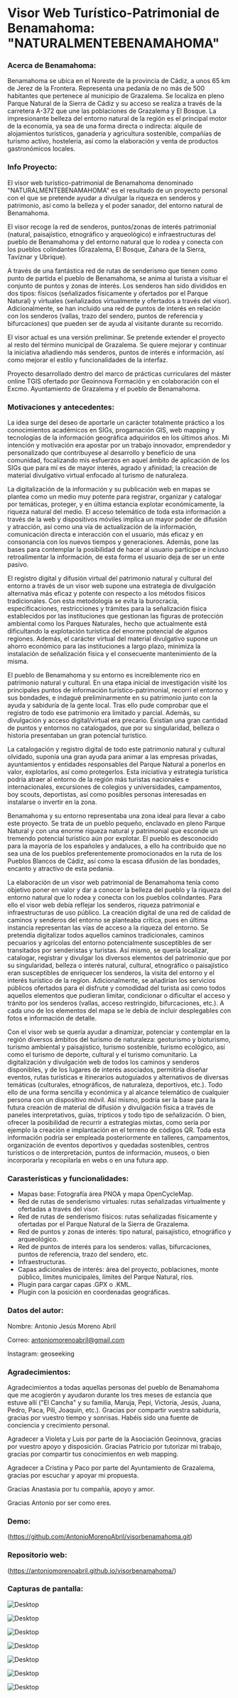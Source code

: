 Visor Web Turístico-Patrimonial de Benamahoma: "NATURALMENTEBENAMAHOMA"
======================================

### Acerca de Benamahoma:

Benamahoma se ubica en el Noreste de la provincia de Cádiz, a unos 65 km de Jerez de la Frontera. Representa una pedanía de no más de 500 habitantes que pertenece al municipio de Grazalema. Se localiza en pleno Parque Natural de la Sierra de Cádiz y su acceso se realiza a través de la carretera A-372 que une las poblaciones de Grazalema y El Bosque. La impresionante belleza del entorno natural de la región es el principal motor de la economía, ya sea de una forma directa o indirecta: alquile de alojamientos turísticos, ganadería y agricultura sostenible, compañías de turismo activo, hostelería, así como la elaboración y venta de productos gastronómicos locales.

### Info Proyecto:

El visor web turístico-patrimonial de Benamahoma denominado "NATURALMENTEBENAMAHOMA" es el resultado de un proyecto personal con el que se pretende ayudar a divulgar la riqueza en senderos y patrimonio, así como la belleza y el poder sanador, del entorno natural de Benamahoma.

El visor recoge la red de senderos, puntos/zonas de interés patrimonial (natural, paisajístico, etnográfico y arqueológico) e infraestructuras del pueblo de Benamahoma y del entorno natural que lo rodea y conecta con los pueblos colindantes (Grazalema, El Bosque, Zahara de la Sierra, Tavíznar y Ubrique).

A través de una fantástica red de rutas de senderismo que tienen como punto de partida el pueblo de Benamahoma, se anima al turista a visituar el conjunto de puntos y zonas de 
interés. Los senderos han sido divididos en dos tipos: físicos (señalizados físicamente y ofertados por el Parque Natural) y virtuales (señalizados virtualmente y ofertados a través del visor). Adicionalmente, se han incluido una red de puntos de interés en relación con los senderos (vallas, trazo del sendero, puntos de referencia y bifurcaciones) que pueden ser de ayuda al visitante durante su recorrido.

El visor actual es una versión preliminar. Se pretende extender el proyecto al resto del término municipal de Grazalema. Se quiere mejorar y continuar la iniciativa añadiendo más senderos, puntos de interés e información, así como mejorar el estilo y funcionalidades de la interfaz.

Proyecto desarrollado dentro del marco de prácticas curriculares del máster online TGIS ofertado por Geoinnova Formación y en colaboración con el Excmo. Ayuntamiento de Grazalema y el pueblo de Benamahoma.

### Motivaciones y antecedentes:

La idea surge del deseo de aportarle un carácter totalmente práctico a los conocimientos académicos en SIGs, progamación GIS, web mapping y tecnologías de la información geográfica adquiridos en los últimos años. Mi intención y motivación era apostar por un trabajo innovador, emprendedor y personalizado que contribuyese al desarrollo y beneficio de una comunidad, focalizando mis esfuerzos en aquel ámbito de aplicación de los SIGs que para mí es de mayor interés, agrado y afinidad; la creación de material divulgativo virtual enfocado al turismo de naturaleza.

La digitalización de la información y su publicación web en mapas se plantea como un medio muy potente para registrar, organizar y catalogar por temáticas, proteger, y en última estancia explotar económicamente, la riqueza natural del medio. El acceso telemático de toda esta información a través de la web y dispositivos móviles implica un mayor poder de difusión y atracción, así como una vía de actualización de la información, comunicación directa e interacción con el usuario, más eficaz y en consonancia con los nuevos tiempos y generaciones. Además, pone las bases para contemplar la posibilidad de hacer al usuario partícipe e incluso retroalimentar la información, de esta forma el usuario deja de ser un ente pasivo.

El registro digital y difusión virtual del patrimonio natural y cultural del entorno a través de un visor web supone una estrategia de divulgación alternativa más eficaz y potente con respecto a los métodos físicos tradicionales. Con esta metodología se evita la burocracia, especificaciones, restricciones y trámites para la señalización física establecidos por las instituciones que gestionan las figuras de protección ambiental como los Parques Naturales, hecho que actualmente está dificultando la explotación turística del enorme potencial de algunos regiones. Además, el carácter virtual del material divulgativo supone un ahorro económico para las instituciones a largo plazo, minimiza la instalación de señalización física y el consecuente mantenimiento de la misma. 

El pueblo de Benamahoma y su entorno es increíblemente rico en patrimonio natural y cultural. En una etapa inicial de investigación visité los principales puntos de información turístico-patrimonial, recorrí el entorno y sus bondades, e indagué preliminarmente en su patrimonio junto con la ayuda y sabiduría de la gente local. Tras ello pude comprobar que el registro de todo ese patrimonio era limitado y parcial. Además, su divulgación y acceso digital/virtual era precario. Existían una gran cantidad de puntos y entornos no catalogados, que por su singularidad, belleza o historia presentaban un gran potencial turístico.

La catalogación y registro digital de todo este patrimonio natural y cultural olvidado, suponía una gran ayuda para animar a las empresas privadas, ayuntamientos y entidades responsables del Parque Natural a ponerlos en valor, explotarlos, así como protegerlos. Esta iniciativa y estrategia turística podría atraer al entorno de la región más turistas nacionales e internacionales, excursiones de colegios y universidades, campamentos, boy scouts, deportistas, así como posibles personas interesadas en instalarse o invertir en la zona.

Benamahoma y su entorno representaba una zona ideal para llevar a cabo este proyecto. Se trata de un pueblo pequeño, enclavado en pleno Parque Natural y con una enorme riqueza natural y patrimonial que esconde un tremendo potencial turístico aún por explotar. El pueblo es desconocido para la mayoría de los españoles y andaluces, a ello ha contribuido que no sea una de los pueblos preferentemente promocionados en la ruta de los Pueblos Blancos de Cádiz, así como la escasa difusión de las bondades, encanto y atractivo de esta pedanía.


La elaboración de un visor web patrimonial de Benamahoma tenía como objetivo poner en valor y dar a conocer la belleza del pueblo y la riqueza del entorno natural que lo rodea y conecta con los pueblos colindantes. Para ello el visor web debía reflejar los senderos, riqueza patrimonial e infraestructuras de uso público. La creación digital de una red de calidad de caminos y senderos del entorno se planteaba crítica, pues en última instancia representan las vías de acceso a la riqueza del entorno. Se pretendía digitalizar todos aquellos caminos tradicionales, caminos pecuarios y agrícolas del entorno potencialmente susceptibles de ser transitados por senderistas y turistas. Así mismo, se quería localizar, catalogar, registrar y divulgar los diversos elementos del patrimonio que por su singularidad, belleza o interés natural, cultural, etnográfico o paisajístico eran susceptibles de enriquecer los senderos, la visita del entorno y el interés turístico de la regíon. Adicionalmente, se añadirían los servicios públicos ofertados para el disfrute y comodidad del turista así como todos aquellos elementos que pudieran limitar, condicionar o dificultar el acceso y tránito por los senderos (vallas, acceso restringido, bifurcaciones, etc.). A cada uno de los elementos del mapa se le debía de incluir desplegables con fotos e información de detalle. 

Con el visor web se quería ayudar a dinamizar, potenciar y contemplar en la región diversos ámbitos del turismo de naturaleza: geoturismo y bioturismo, turismo ambiental y paisajístico, turismo sostenible, turismo ecológico, así como el turismo de deporte, cultural y el turismo comunitario. La digitalización y divulgación web de todos los caminos y senderos disponibles, y de los lugares de interés asociados, permitiría diseñar eventos, rutas turísticas e itinerarios autoguiados y alternativos de diversas temáticas (culturales, etnográficos, de naturaleza, deportivos, etc.). Todo ello de una forma sencilla y económica y al alcance telemático de cualquier persona con un dispositivo móvil. Así mismo, podría ser la base para la futura creación de material de difusión y divulgación física a través de paneles interpretativos, guías, trípticos y todo tipo de señalización. O bien, ofrecer la posibilidad de recurrir a estrategias mixtas, como sería por ejemplo la creación e implantación en el terreno de códigos QR. Toda esta información podría ser empleada posteriormente en talleres, campamentos, organización de eventos deportivos y quedadas sostenibles, centros turísticos o de interpretación, puntos de información, museos, o bien incorporarla y recopilarla en webs o en una futura app.


### Carasterísticas y funcionalidades:

* Mapas base: Fotografía área PNOA y mapa OpenCycleMap.
* Red de rutas de senderismo virtuales: rutas señalizadas virtualmente y ofertadas a través del visor.
* Red de rutas de senderismo físicos: rutas señalizadas físicamente y ofertadas por el Parque Natural de la Sierra de Grazalema.
* Red de puntos y zonas de interés: tipo natural, paisajístico, etnográfico y arqueológico.
* Red de puntos de interés para los senderos: vallas, bifurcaciones, puntos de referencia, trazo del sendero, etc.
* Infraestructuras.
* Capas adicionales de interés: área del proyecto, poblaciones, monte público, límites municipales, límites del Parque Natural, ríos.
* Plugin para cargar capas .GPX o .KML.
* Plugin con la posición en coordenadas geográficas.

### Datos del autor:

Nombre: Antonio Jesús Moreno Abril

Correo: antoniomorenoabril@gmail.com

Instagram: geoseeking

### Agradecimientos:

Agradecimientos a todas aquellas personas del pueblo de Benamahoma que me acogierón y ayudaron durante los tres meses de estancia que estuve allí ("El Cancha" y su familia, Maruja, Pepi, Victoria, Jesús, Juana, Pedro, Paca, Pili, Joaquín, etc.). Gracias por compartir vuestra sabiduría, gracias por vuestro tiempo y sonrisas. Habéis sido una fuente de conciencia y crecimiento personal.

Agradecer a Violeta y Luis por parte de la Asociación Geoinnova, gracias por vuestro apoyo y disposición. Gracias Patricio por tutorizar mi trabajo, gracias por compartir tus conocimientos en web mapping.

Agradecer a Cristina y Paco por parte del Ayuntamiento de Grazalema, gracias por escuchar y apoyar mi propuesta.

Gracias Anastasia por tu compañía, apoyo y amor.

Gracias Antonio por ser como eres.

### Demo:

(https://github.com/AntonioMorenoAbril/visorbenamahoma.git)

### Repositorio web:

(https://antoniomorenoabril.github.io/visorbenamahoma/)

### Capturas de pantalla:

![Desktop](https://github.com/AntonioMorenoAbril/visorbenamahoma/blob/version4/images/readme/Capture0.png)

![Desktop](https://github.com/AntonioMorenoAbril/visorbenamahoma/blob/version1/images/readme/Capture1.png)

![Desktop](https://github.com/AntonioMorenoAbril/visorbenamahoma/blob/version1/images/readme/Capture2.png)

![Desktop](https://github.com/AntonioMorenoAbril/visorbenamahoma/blob/version1/images/readme/Capture3.png)

![Desktop](https://github.com/AntonioMorenoAbril/VisorBenamahoma/blob/version1/images/readme/Capture4.png)

![Desktop](https://github.com/AntonioMorenoAbril/VisorBenamahoma/blob/version1/images/readme/Capture5.png)

![Desktop](https://github.com/AntonioMorenoAbril/VisorBenamahoma/blob/version1/images/readme/Capture6.png)
